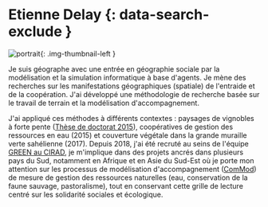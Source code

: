 # Etienne Delay  {: data-search-exclude }

![portrait](https://cdn.geotribu.fr/img/internal/contributeurs/edel.jpg "portrait"){: .img-thumbnail-left }

Je suis géographe avec une entrée en géographie sociale par la modélisation et la simulation informatique à base d'agents. Je mène des recherches sur les manifestations géographiques (spatiale) de l'entraide et de la coopération. J'ai développé une méthodologie de recherche basée sur le travail de terrain et la modélisation d'accompagnement.

J'ai appliqué ces méthodes à différents contextes : paysages de vignobles à forte pente ([Thèse de doctorat 2015](https://www.unilim.fr/geolab/2015/06/10/prospective-paysagere-des-territoires-viticoles-de-fortes-pentes/)), coopératives de gestion des ressources en eau (2015) et couverture végétale dans la grande muraille verte sahélienne (2017). Depuis 2018, j'ai été recruté au seins de l'équipe [GREEN au CIRAD](https://ur-green.cirad.fr/), je m'implique dans des projets ancrés dans plusieurs pays du Sud, notamment en Afrique et en Asie du Sud-Est où je porte mon attention sur les processus de modélisation d'accompagnement ([ComMod](https://www.commod.org/)) de mesure de gestion des ressources naturelles (eau, conservation de la faune sauvage, pastoralisme), tout en conservant cette grille de lecture centré sur les solidarité sociales et écologique.
